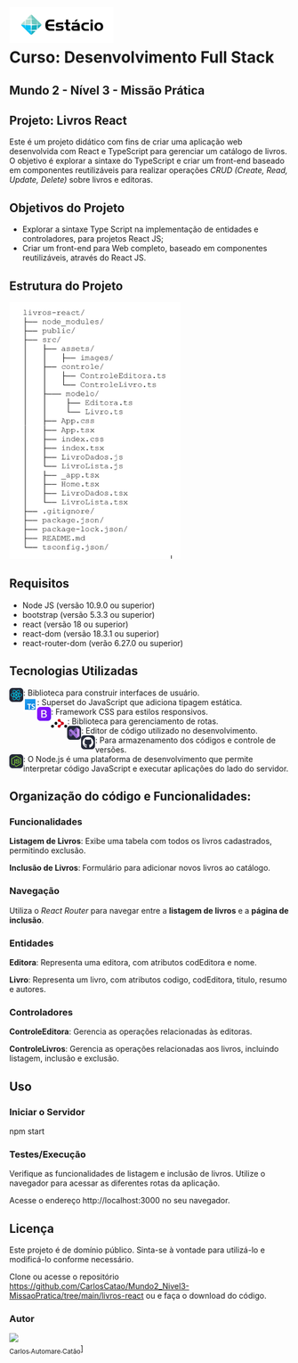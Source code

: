 <img src="./src/assets/images/logoEstacio.png" align="left" height="64px" /><br><br>
# Curso: Desenvolvimento Full Stack
## Mundo 2 - Nível 3 - Missão Prática

## Projeto: Livros React

Este é um projeto didático com fins de criar uma aplicação web desenvolvida com React e TypeScript para gerenciar um catálogo de livros. O objetivo é explorar a sintaxe do TypeScript e criar um front-end baseado em componentes reutilizáveis para realizar operações *CRUD (Create, Read, Update, Delete)* sobre livros e editoras.

## Objetivos do Projeto

* Explorar a sintaxe Type Script na implementação de entidades e controladores,
para projetos React JS;
* Criar um front-end para Web completo, baseado em componentes reutilizáveis,
através do React JS.

## Estrutura do Projeto

![ESTRUTURA (1)](src/assets/images/Estrutura.png)

## Requisitos

- Node JS (versão 10.9.0 ou superior)
- bootstrap (versão 5.3.3 ou superior)
- react (versão 18 ou superior)
- react-dom (versão 18.3.1 ou superior)
- react-router-dom (verão 6.27.0 ou superior)

## Tecnologias Utilizadas

<img src="./src/assets/images/React-Dark.png" align="left" height="25px" />: Biblioteca para construir interfaces de usuário.<br>
<img src="./src/assets/images/TypeScript.png" align="left" height="25px" />: Superset do JavaScript que adiciona tipagem estática.<br>
<img src="./src/assets/images/Bootstrap.png" align="left" height="25px" />: Framework CSS para estilos responsivos.<br>
<img src="./src/assets/images/react-routrt.png" align="left" height="25px" />: Biblioteca para gerenciamento de rotas.<br>
<img src="./src/assets/images/VisualStudio-Dark.png" align="left" height="25px" />: Editor de código utilizado no desenvolvimento.<br>
<img src="./src/assets/images/Github-Dark.png" align="left" height="25px" />: Para armazenamento dos códigos e controle de versões.<br>
<img src="./src/assets/images/NodeJS-Dark.png" align="left" height="25px" />: O Node.js é uma plataforma de desenvolvimento que permite interpretar código JavaScript e executar aplicações do lado do servidor.<br>

## Organização do código e Funcionalidades: 

### Funcionalidades 

**Listagem de Livros**: Exibe uma tabela com todos os livros cadastrados, permitindo exclusão.

**Inclusão de Livros**: Formulário para adicionar novos livros ao catálogo.

### Navegação
Utiliza o *React Router* para navegar entre a **listagem de livros** e a **página de inclusão**.

### Entidades

**Editora**: Representa uma editora, com atributos codEditora e nome.

**Livro**: Representa um livro, com atributos codigo, codEditora, titulo, resumo e autores.

### Controladores
**ControleEditora**: Gerencia as operações relacionadas às editoras.

**ControleLivros**: Gerencia as operações relacionadas aos livros, incluindo listagem, inclusão e exclusão.

## Uso

### Iniciar o Servidor

npm start

### Testes/Execução

Verifique as funcionalidades de listagem e inclusão de livros. Utilize o navegador para acessar as diferentes rotas da aplicação.

Acesse o endereço http://localhost:3000 no seu navegador.

## Licença
Este projeto é de domínio público. Sinta-se à vontade para utilizá-lo e modificá-lo conforme necessário.

Clone ou acesse o repositório https://github.com/CarlosCatao/Mundo2_Nivel3-MissaoPratica/tree/main/livros-react ou e faça o download do código.

### Autor

[<img loading="lazy" src="https://avatars.githubusercontent.com/u/69771619?v=4" width=115><br><sub>Carlos Automare Catão</sub>](https://github.com/CarlosCatao)]